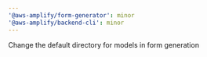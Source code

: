 ```yaml
---
'@aws-amplify/form-generator': minor
'@aws-amplify/backend-cli': minor
---
```


Change the default directory for models in form generation
